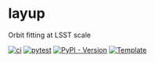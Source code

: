 # layup
Orbit fitting at LSST scale

[![ci](https://github.com/Smithsonian/layup/actions/workflows/smoke-test.yml/badge.svg)](https://github.com/Smithsonian/layup/actions/workflows/smoke-test.yml)
[![pytest](https://github.com/Smithsonian/layup/actions/workflows/testing-and-coverage.yml/badge.svg)](https://github.com/Smithonian/layup/actions/workflows/testing-and-coverage.yml)
[![PyPI - Version](https://img.shields.io/pypi/v/layup)](https://pypi.python.org/pypi/layup)
[![Template](https://img.shields.io/badge/Template-LINCC%20Frameworks%20Python%20Project%20Template-brightgreen)](https://lincc-ppt.readthedocs.io/en/latest/)
